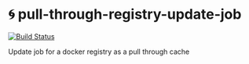 # :cyclone: pull-through-registry-update-job
[![Build Status](https://travis-ci.com/abhishek-mane/pull-through-registry-update-job.svg?branch=master)](https://travis-ci.com/abhishek-mane/pull-through-registry-update-job)

Update job for a docker registry as a pull through cache
